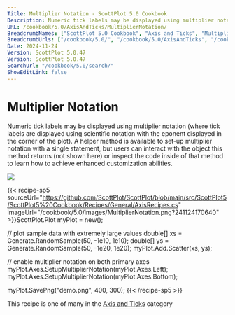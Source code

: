 ```yaml
---
Title: Multiplier Notation - ScottPlot 5.0 Cookbook
Description: Numeric tick labels may be displayed using multiplier notation (where tick labels are displayed using scientific notation with the eponent displayed in the corner of the plot). A helper method is available to set-up multiplier notation with a single statement, but users can interact with the object this method returns (not shown here) or inspect the code inside of that method to learn how to achieve enhanced customization abilities.
URL: /cookbook/5.0/AxisAndTicks/MultiplierNotation/
BreadcrumbNames: ["ScottPlot 5.0 Cookbook", "Axis and Ticks", "Multiplier Notation"]
BreadcrumbUrls: ["/cookbook/5.0/", "/cookbook/5.0/AxisAndTicks", "/cookbook/5.0/AxisAndTicks/MultiplierNotation"]
Date: 2024-11-24
Version: ScottPlot 5.0.47
Version: ScottPlot 5.0.47
SearchUrl: "/cookbook/5.0/search/"
ShowEditLink: false
---
```



<div class='d-flex align-items-center mt-5'>
<h1 class='me-2 text-dark my-0 border-0'>Multiplier Notation</h1>
</div>

Numeric tick labels may be displayed using multiplier notation (where tick labels are displayed using scientific notation with the eponent displayed in the corner of the plot). A helper method is available to set-up multiplier notation with a single statement, but users can interact with the object this method returns (not shown here) or inspect the code inside of that method to learn how to achieve enhanced customization abilities.

[![](/cookbook/5.0/images/MultiplierNotation.png?241124170640)](/cookbook/5.0/images/MultiplierNotation.png?241124170640)

{{< recipe-sp5 sourceUrl="https://github.com/ScottPlot/ScottPlot/blob/main/src/ScottPlot5/ScottPlot5%20Cookbook/Recipes/General/AxisRecipes.cs" imageUrl="/cookbook/5.0/images/MultiplierNotation.png?241124170640" >}}ScottPlot.Plot myPlot = new();

// plot sample data with extremely large values
double[] xs = Generate.RandomSample(50, -1e10, 1e10);
double[] ys = Generate.RandomSample(50, -1e20, 1e20);
myPlot.Add.Scatter(xs, ys);

// enable multiplier notation on both primary axes
myPlot.Axes.SetupMultiplierNotation(myPlot.Axes.Left);
myPlot.Axes.SetupMultiplierNotation(myPlot.Axes.Bottom);

myPlot.SavePng("demo.png", 400, 300);
{{< /recipe-sp5 >}}

<div class='my-5 text-center'>This recipe is one of many in the <a href='/cookbook/5.0/AxisAndTicks'>Axis and Ticks</a> category</div>


